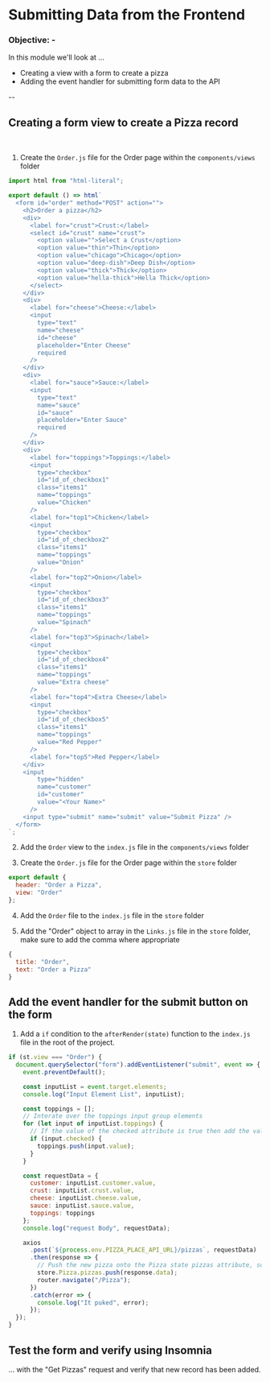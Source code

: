 # Submitting Data from the Frontend

### **Objective: -**

In this module we'll look at ...

- Creating a view with a form to create a pizza
- Adding the event handler for submitting form data to the API

--

## Creating a form view to create a Pizza record

<br>

1. Create the `Order.js` file for the Order page within the `components/views` folder

```javascript
import html from "html-literal";

export default () => html`
  <form id="order" method="POST" action="">
    <h2>Order a pizza</h2>
    <div>
      <label for="crust">Crust:</label>
      <select id="crust" name="crust">
        <option value="">Select a Crust</option>
        <option value="thin">Thin</option>
        <option value="chicago">Chicago</option>
        <option value="deep-dish">Deep Dish</option>
        <option value="thick">Thick</option>
        <option value="hella-thick">Hella Thick</option>
      </select>
    </div>
    <div>
      <label for="cheese">Cheese:</label>
      <input
        type="text"
        name="cheese"
        id="cheese"
        placeholder="Enter Cheese"
        required
      />
    </div>
    <div>
      <label for="sauce">Sauce:</label>
      <input
        type="text"
        name="sauce"
        id="sauce"
        placeholder="Enter Sauce"
        required
      />
    </div>
    <div>
      <label for="toppings">Toppings:</label>
      <input
        type="checkbox"
        id="id_of_checkbox1"
        class="items1"
        name="toppings"
        value="Chicken"
      />
      <label for="top1">Chicken</label>
      <input
        type="checkbox"
        id="id_of_checkbox2"
        class="items1"
        name="toppings"
        value="Onion"
      />
      <label for="top2">Onion</label>
      <input
        type="checkbox"
        id="id_of_checkbox3"
        class="items1"
        name="toppings"
        value="Spinach"
      />
      <label for="top3">Spinach</label>
      <input
        type="checkbox"
        id="id_of_checkbox4"
        class="items1"
        name="toppings"
        value="Extra cheese"
      />
      <label for="top4">Extra Cheese</label>
      <input
        type="checkbox"
        id="id_of_checkbox5"
        class="items1"
        name="toppings"
        value="Red Pepper"
      />
      <label for="top5">Red Pepper</label>
    </div>
    <input
        type="hidden"
        name="customer"
        id="customer"
        value="<Your Name>"
      />
    <input type="submit" name="submit" value="Submit Pizza" />
  </form>
`;
```

2. Add the `Order` view to the `index.js` file in the `components/views` folder

3. Create the `Order.js` file for the Order page within the `store` folder

```javascript
export default {
  header: "Order a Pizza",
  view: "Order"
};
```

4. Add the `Order` file to the `index.js` file in the `store` folder

5. Add the "Order" object to array in the `Links.js` file in the `store` folder, make sure to add the comma where
   appropriate

```javascript
{
  title: "Order",
  text: "Order a Pizza"
}
```

## Add the event handler for the submit button on the form

1. Add a `if` condition to the `afterRender(state)` function to the `index.js` file in the root of the project.

```javascript
if (st.view === "Order") {
  document.querySelector("form").addEventListener("submit", event => {
    event.preventDefault();

    const inputList = event.target.elements;
    console.log("Input Element List", inputList);

    const toppings = [];
    // Interate over the toppings input group elements
    for (let input of inputList.toppings) {
      // If the value of the checked attribute is true then add the value to the toppings array
      if (input.checked) {
        toppings.push(input.value);
      }
    }

    const requestData = {
      customer: inputList.customer.value,
      crust: inputList.crust.value,
      cheese: inputList.cheese.value,
      sauce: inputList.sauce.value,
      toppings: toppings
    };
    console.log("request Body", requestData);

    axios
      .post(`${process.env.PIZZA_PLACE_API_URL}/pizzas`, requestData)
      .then(response => {
        // Push the new pizza onto the Pizza state pizzas attribute, so it can be displayed in the pizza list
        store.Pizza.pizzas.push(response.data);
        router.navigate("/Pizza");
      })
      .catch(error => {
        console.log("It puked", error);
      });
  });
}
```

## Test the form and verify using Insomnia

... with the "Get Pizzas" request and verify that new record has been added.
